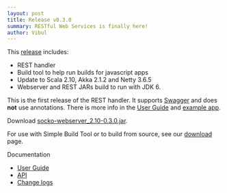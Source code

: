 ```yaml
---
layout: post
title: Release v0.3.0
summary: RESTful Web Services is finally here!
author: Vibul
---
```


This [release](https://github.com/mashupbots/socko/issues?milestone=3&state=closed) includes:
 - REST handler
 - Build tool to help run builds for javascript apps
 - Update to Scala 2.10, Akka 2.1.2 and Netty 3.6.5
 - Webserver and REST JARs build to run with JDK 6.

This is the first release of the REST handler. It supports [Swagger](https://developers.helloreverb.com/swagger/)
and does **not** use annotations. There is more info in the [User Guide](/docs/0.3.0/guides/dynamic-content.html#Rest) 
and [example app](https://github.com/mashupbots/socko/tree/master/socko-examples/src/main/scala/org/mashupbots/socko/examples/rest).

Download [socko-webserver_2.10-0.3.0.jar](https://oss.sonatype.org/content/groups/public/org/mashupbots/socko/socko-webserver_2.10/0.3.0/socko-webserver_2.10-0.3.0.jar).

For use with Simple Build Tool or to build from source, see our [download](/download.html) page.

Documentation
 - [User Guide](/docs/0.3.0/guides/user-guide.html)
 - [API](/docs/0.3.0/api/)
 - [Change logs](https://github.com/mashupbots/socko/issues?milestone=3&state=closed)



